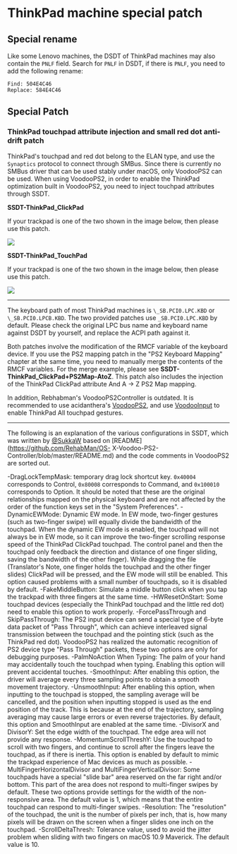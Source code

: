 # ThinkPad machine special patch

## Special rename

Like some Lenovo machines, the DSDT of ThinkPad machines may also contain the `PNLF` field. Search for `PNLF` in DSDT, if there is `PNLF`, you need to add the following rename:

```text
Find: 504E4C46
Replace: 584E4C46
```

## Special Patch

### ThinkPad touchpad attribute injection and small red dot anti-drift patch

ThinkPad's touchpad and red dot belong to the ELAN type, and use the `Synaptics` protocol to connect through SMBus. Since there is currently no SMBus driver that can be used stably under macOS, only VoodooPS2 can be used. When using VoodooPS2, in order to enable the ThinkPad optimization built in VoodooPS2, you need to inject touchpad attributes through SSDT.

**SSDT-ThinkPad_ClickPad**

If your trackpad is one of the two shown in the image below, then please use this patch.

![](https://i.loli.net/2020/04/26/ceEyQfgikqzjapL.png)

**SSDT-ThinkPad_TouchPad**

If your trackpad is one of the two shown in the image below, then please use this patch.

![](https://i.loli.net/2020/04/26/FUxIp4nmAb2PSws.png)

----

The keyboard path of most ThinkPad machines is `\_SB.PCI0.LPC.KBD` or `\_SB.PCI0.LPCB.KBD`. The two provided patches use `_SB.PCI0.LPC.KBD` by default. Please check the original LPC bus name and keyboard name against DSDT by yourself, and replace the ACPI path against it.

Both patches involve the modification of the RMCF variable of the keyboard device. If you use the PS2 mapping patch in the "PS2 Keyboard Mapping" chapter at the same time, you need to manually merge the contents of the RMCF variables. For the merge example, please see **SSDT-ThinkPad_ClickPad+PS2Map-AtoZ**. This patch also includes the injection of the ThinkPad ClickPad attribute And A -> Z PS2 Map mapping.

In addition, Rebhabman's VoodooPS2Controller is outdated. It is recommended to use acidanthera's [VoodooPS2](https://github.com/acidanthera/VoodooPS2), and use [VoodooInput](https://github.com/acidanthera/VoodooInput) to enable ThinkPad All touchpad gestures.

----

The following is an explanation of the various configurations in SSDT, which was written by [@SukkaW](https://github.com/SukkaW) based on [README](https://github.com/RehabMan/OS- X-Voodoo-PS2-Controller/blob/master/README.md) and the code comments in VoodooPS2 are sorted out.

-DragLockTempMask: temporary drag lock shortcut key. `0x40004` corresponds to Control, `0x80008` corresponds to Command, and `0x100010` corresponds to Option. It should be noted that these are the original relationships mapped on the physical keyboard and are not affected by the order of the function keys set in the "System Preferences".
-DynamicEWMode: Dynamic EW mode. In EW mode, two-finger gestures (such as two-finger swipe) will equally divide the bandwidth of the touchpad. When the dynamic EW mode is enabled, the touchpad will not always be in EW mode, so it can improve the two-finger scrolling response speed of the ThinkPad ClickPad touchpad. The control panel and then the touchpad only feedback the direction and distance of one finger sliding, saving the bandwidth of the other finger). While dragging the file (Translator's Note, one finger holds the touchpad and the other finger slides) ClickPad will be pressed, and the EW mode will still be enabled. This option caused problems with a small number of touchpads, so it is disabled by default.
-FakeMiddleButton: Simulate a middle button click when you tap the trackpad with three fingers at the same time.
-HWResetOnStart: Some touchpad devices (especially the ThinkPad touchpad and the little red dot) need to enable this option to work properly.
-ForcePassThrough and SkipPassThrough: The PS2 input device can send a special type of 6-byte data packet of "Pass Through", which can achieve interleaved signal transmission between the touchpad and the pointing stick (such as the ThinkPad red dot). VoodooPS2 has realized the automatic recognition of PS2 device type "Pass Through" packets, these two options are only for debugging purposes.
-PalmNoAction When Typing: The palm of your hand may accidentally touch the touchpad when typing. Enabling this option will prevent accidental touches.
-SmoothInput: After enabling this option, the driver will average every three sampling points to obtain a smooth movement trajectory.
-UnsmoothInput: After enabling this option, when inputting to the touchpad is stopped, the sampling average will be cancelled, and the position when inputting stopped is used as the end position of the track. This is because at the end of the trajectory, sampling averaging may cause large errors or even reverse trajectories. By default, this option and SmoothInput are enabled at the same time.
-DivisorX and DivisorY: Set the edge width of the touchpad. The edge area will not provide any response.
-MomentumScrollThreshY: Use the touchpad to scroll with two fingers, and continue to scroll after the fingers leave the touchpad, as if there is inertia. This option is enabled by default to mimic the trackpad experience of Mac devices as much as possible.
-MultiFingerHorizontalDivisor and MultiFingerVerticalDivisor: Some touchpads have a special "slide bar" area reserved on the far right and/or bottom. This part of the area does not respond to multi-finger swipes by default. These two options provide settings for the width of the non-responsive area. The default value is 1, which means that the entire touchpad can respond to multi-finger swipes.
-Resolution: The "resolution" of the touchpad, the unit is the number of pixels per inch, that is, how many pixels will be drawn on the screen when a finger slides one inch on the touchpad.
-ScrollDeltaThresh: Tolerance value, used to avoid the jitter problem when sliding with two fingers on macOS 10.9 Maverick. The default value is 10.
